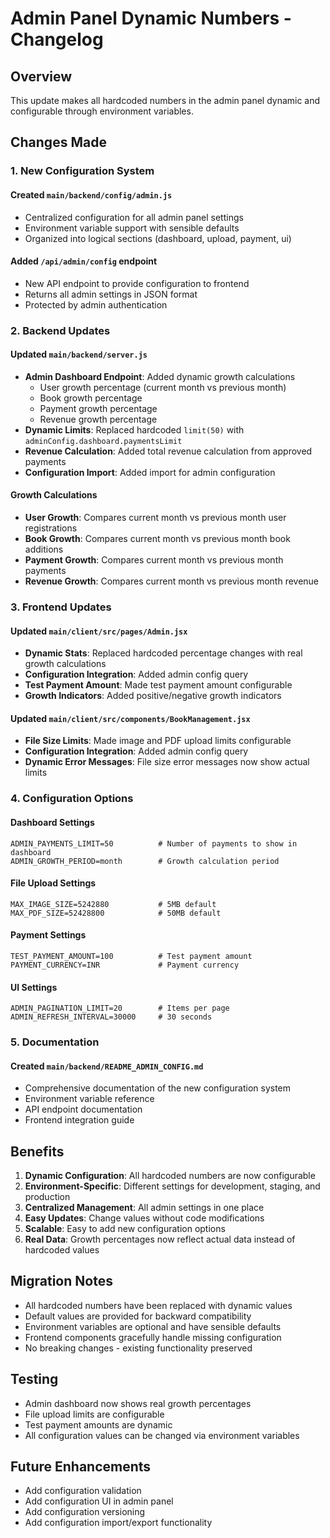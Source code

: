 # Admin Panel Dynamic Numbers - Changelog

## Overview
This update makes all hardcoded numbers in the admin panel dynamic and configurable through environment variables.

## Changes Made

### 1. New Configuration System

#### Created `main/backend/config/admin.js`
- Centralized configuration for all admin panel settings
- Environment variable support with sensible defaults
- Organized into logical sections (dashboard, upload, payment, ui)

#### Added `/api/admin/config` endpoint
- New API endpoint to provide configuration to frontend
- Returns all admin settings in JSON format
- Protected by admin authentication

### 2. Backend Updates

#### Updated `main/backend/server.js`
- **Admin Dashboard Endpoint**: Added dynamic growth calculations
  - User growth percentage (current month vs previous month)
  - Book growth percentage
  - Payment growth percentage  
  - Revenue growth percentage
- **Dynamic Limits**: Replaced hardcoded `limit(50)` with `adminConfig.dashboard.paymentsLimit`
- **Revenue Calculation**: Added total revenue calculation from approved payments
- **Configuration Import**: Added import for admin configuration

#### Growth Calculations
- **User Growth**: Compares current month vs previous month user registrations
- **Book Growth**: Compares current month vs previous month book additions
- **Payment Growth**: Compares current month vs previous month payments
- **Revenue Growth**: Compares current month vs previous month revenue

### 3. Frontend Updates

#### Updated `main/client/src/pages/Admin.jsx`
- **Dynamic Stats**: Replaced hardcoded percentage changes with real growth calculations
- **Configuration Integration**: Added admin config query
- **Test Payment Amount**: Made test payment amount configurable
- **Growth Indicators**: Added positive/negative growth indicators

#### Updated `main/client/src/components/BookManagement.jsx`
- **File Size Limits**: Made image and PDF upload limits configurable
- **Configuration Integration**: Added admin config query
- **Dynamic Error Messages**: File size error messages now show actual limits

### 4. Configuration Options

#### Dashboard Settings
```env
ADMIN_PAYMENTS_LIMIT=50          # Number of payments to show in dashboard
ADMIN_GROWTH_PERIOD=month        # Growth calculation period
```

#### File Upload Settings
```env
MAX_IMAGE_SIZE=5242880           # 5MB default
MAX_PDF_SIZE=52428800            # 50MB default
```

#### Payment Settings
```env
TEST_PAYMENT_AMOUNT=100          # Test payment amount
PAYMENT_CURRENCY=INR             # Payment currency
```

#### UI Settings
```env
ADMIN_PAGINATION_LIMIT=20        # Items per page
ADMIN_REFRESH_INTERVAL=30000     # 30 seconds
```

### 5. Documentation

#### Created `main/backend/README_ADMIN_CONFIG.md`
- Comprehensive documentation of the new configuration system
- Environment variable reference
- API endpoint documentation
- Frontend integration guide

## Benefits

1. **Dynamic Configuration**: All hardcoded numbers are now configurable
2. **Environment-Specific**: Different settings for development, staging, and production
3. **Centralized Management**: All admin settings in one place
4. **Easy Updates**: Change values without code modifications
5. **Scalable**: Easy to add new configuration options
6. **Real Data**: Growth percentages now reflect actual data instead of hardcoded values

## Migration Notes

- All hardcoded numbers have been replaced with dynamic values
- Default values are provided for backward compatibility
- Environment variables are optional and have sensible defaults
- Frontend components gracefully handle missing configuration
- No breaking changes - existing functionality preserved

## Testing

- Admin dashboard now shows real growth percentages
- File upload limits are configurable
- Test payment amounts are dynamic
- All configuration values can be changed via environment variables

## Future Enhancements

- Add configuration validation
- Add configuration UI in admin panel
- Add configuration versioning
- Add configuration import/export functionality

